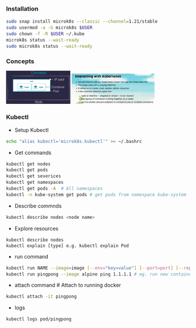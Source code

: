 ### Installation
```sh
sudo snap install microk8s --classic --channel=1.21/stable
sudo usermod -a -G microk8s $USER
sudo chown -f -R $USER ~/.kube
microk8s status --wait-ready
sudo microk8s status --wait-ready
```

### Concepts
<img src="imgs/1.png" width="35%"> <img src="imgs/2.png" width="45%">

### Kubectl
* Setup Kubectl
```sh
echo "alias kubectl='microk8s.kubectl'" >> ~/.bashrc
```
* Get commands
```sh
kubectl get nodes
kubectl get pods
kubectl get severices
kubectl get namespaces
kubectl get pods -A  # All namespaces
kubectl -n kube-system get pods # get pods from namespace kube-system
```
* Describe commnds
```sh
kubectl describe nodes <node name>
```
* Explore resources
```
kubectl describe nodes
kubectl explain [type] e.g. kubectl explain Pod
```
* run command
```sh
kubectl run NAME --image=image [--env="key=value"] [--port=port] [--replicas=replicas] [--dry-run=bool] [--overrides=inline-json] [--command] -- [COMMAND] [args...]
kubectl run pingpong --image alpine ping 1.1.1.1 # eg. run new container with image alping and use ping command 
```
* attach command # Attach to running docker
```sh
kubectl attach -it pingpong
```

* logs
```sh
kubectl logs pod/pingpong
```
